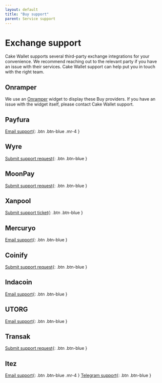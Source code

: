 ```yaml
---
layout: default
title: "Buy support"
parent: Service support
---
```


# Exchange support

Cake Wallet supports several third-party exchange integrations for your convenience. We recommend reaching out to the relevant party if you have an issue with their services. Cake Wallet support can help put you in touch with the right team.

## Onramper

We use an [Onramper](https://onramper.com) widget to display these Buy providers. If you have an issue with the widget itself, please contact Cake Wallet support.

## Payfura

[Email support](mailto:team@payfura.com){: .btn .btn-blue .mr-4 }

## Wyre

[Submit support request](https://wyre-support.zendesk.com/hc/en-us/requests/new){: .btn .btn-blue }

## MoonPay

[Submit support request](https://support.moonpay.com/hc/en-gb/requests/new){: .btn .btn-blue }

## Xanpool

[Submit support ticket](https://xanpool.com/en/help/contact-us){: .btn .btn-blue }

## Mercuryo

[Email support](mailto:support@mercuryo.io){: .btn .btn-blue }

## Coinify

[Submit support request](https://help.coinify.com/hc/en-us/requests/new){: .btn .btn-blue }

## Indacoin

[Email support](mailto:support@indacoin.com){: .btn .btn-blue }

## UTORG

[Email support](mailto:support@utorg.pro){: .btn .btn-blue }

## Transak

[Submit support request](https://support.transak.com/hc/en-us/requests/new){: .btn .btn-blue }

## Itez

[Email support](mailto:support@itez.com){: .btn .btn-blue .mr-4 }
[Telegram support](https://t.me/itezsupport){: .btn .btn-blue }